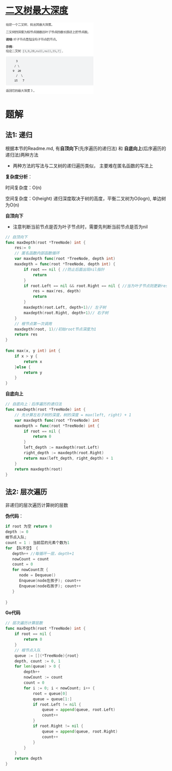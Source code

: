 # [二叉树最大深度](https://leetcode-cn.com/leetbook/read/data-structure-binary-tree/xoh1zg/)

<img src="pic/%5Bclass%5D%E4%BA%8C%E5%8F%89%E6%A0%91%E6%9C%80%E5%A4%A7%E6%B7%B1%E5%BA%A6.assets/image-20220507163636470.png" alt="image-20220507163636470" style="zoom:33%;" />



# 题解

## 法1: 递归

根据本节的Readme.md, 有**自顶向下**(先序遍历的递归法) 和 **自底向上**(后序遍历的递归法)两种方法

- 两种方法的写法与二叉树的递归遍历类似， 主要难在匿名函数的写法上



**复杂度分析**：

时间复杂度：O(n)

空间复杂度：O(height) 递归深度取决于树的高度，平衡二叉树为O(logn), 单边树为O(n)



**自顶向下**

- 注意判断当前节点是否为叶子节点时，需要先判断当前节点是否为nil

```go
// 自顶向下
func maxDepth(root *TreeNode) int {
    res:= 0
    // 匿名函数内部函数循环
    var maxdepth func(root *TreeNode, depth int)
    maxdepth = func(root *TreeNode, depth int) {
        if root == nil { //防止后面出现nil指针
            return
        }
        if root.Left == nil && root.Right == nil { //当为叶子节点则更新result
            res = max(res, depth)
            return
        }
        maxdepth(root.Left, depth+1)// 左子树
        maxdepth(root.Right, depth+1)// 右子树   
    }
    // 根节点第一次调用
    maxdepth(root, 1)//初始root节点深度为1
    return res
}

func max(x, y int) int {
    if x > y {
        return x
    }else {
        return y
    }
}
```



**自底向上**

```go
// 自底向上：后序遍历的递归法
func maxDepth(root *TreeNode) int {
    // 先计算左右子树的深度，树的深度 = max(left, right) + 1
    var maxdepth func(root *TreeNode) int
    maxdepth = func(root *TreeNode) int {
        if root == nil {
            return 0
        }
        left_depth := maxdepth(root.Left)
        right_depth := maxdepth(root.Right)
        return max(left_depth, right_depth) + 1
    }
    return maxdepth(root)
}
```



## 法2: 层次遍历

非递归的层次遍历计算树的层数



**伪代码**：

```go
if root 为空 return 0
depth := 0
根节点入队;
count = 1 : 当前层的元素个数为1
for 【队不空】 {
   depth++ //每循环一层，depth+1
   nowCount = count
   count = 0 
   for nowCount次 {
      node = Dequeue()
      Enqueue(node左孩子); count++
      Enqueue(node右孩子); count++
   }

}
```



**Go代码**

```go
// 层次遍历计算层数
func maxDepth(root *TreeNode) int {
	if root == nil {
        return 0
    }
    // 根节点入队
    queue := [](*TreeNode){root}
    depth, count := 0, 1
    for len(queue) > 0 {
        depth++
        nowCount := count
        count = 0 
        for i := 0; i < nowCount; i++ {
            root = queue[0]
            queue = queue[1:]
            if root.Left != nil {
                queue = append(queue, root.Left)
                count++
            }
            if root.Right != nil {
                queue = append(queue, root.Right)
                count++
            }
        }
    }
    return depth
}
```

